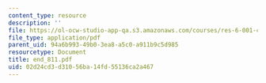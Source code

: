 ```yaml
---
content_type: resource
description: ''
file: https://ol-ocw-studio-app-qa.s3.amazonaws.com/courses/res-6-001-continuum-electromechanics-spring-2009/02d24cd3d31056ba14fd55136ca2a467_end_811.pdf
file_type: application/pdf
parent_uid: 94a6b993-49b0-3ea8-a5c0-a911b9c5d985
resourcetype: Document
title: end_811.pdf
uid: 02d24cd3-d310-56ba-14fd-55136ca2a467
---
```

